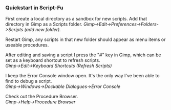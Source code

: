 ### Quickstart in Script-Fu

First create a local directory as a sandbox for new scripts. Add that directory in Gimp as a Scripts folder.
*Gimp->Edit->Preferences->Folders->Scripts (add new folder).*

Restart Gimp, any scripts in that new folder should appear as menu items
or useable procedures. 

After editing and saving a script I press the "#" key in Gimp, 
which can be set as a keyboard shortcut to refresh scripts.
\
*Gimp->Edit->Keyboard Shortcuts (Refresh Scripts)*

I keep the Error Console window open. It's the only way I've been able to find to debug a script.\
*Gimp->Windows->Dockable Dialogues->Error Console*

Check out the Procedure Browser.
\
*Gimp->Help->Procedure Browser*
